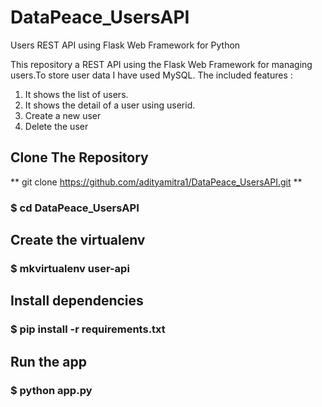 # DataPeace_UsersAPI
Users REST API using Flask Web Framework for Python

This repository a REST API using the Flask Web Framework for managing users.To store user data I have used MySQL. The included features :

1. It shows the list of users.
2. It shows the detail of a user using userid.
3. Create a new user
4. Delete the user

## Clone The Repository 
** git clone https://github.com/adityamitra1/DataPeace_UsersAPI.git **
### $ cd DataPeace_UsersAPI

## Create the virtualenv
### $ mkvirtualenv user-api

## Install dependencies
### $ pip install -r requirements.txt

## Run the app
### $ python app.py
